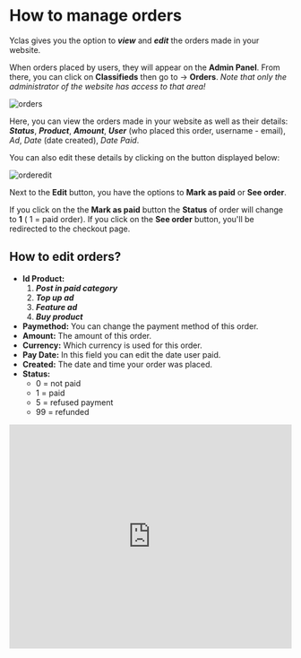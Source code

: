 # How to manage orders

Yclas gives you the option to  **_view_**  and  **_edit_**  the orders made in your website.

When orders placed by users, they will appear on  the **Admin Panel**. From there, you can click on **Classifieds**  then go to ->  **Orders**.  _Note that only the administrator of the website has access to that area!_

![orders](https://raw.githubusercontent.com/yclas/guides/master/images/orders.jpg)



Here, you can view the orders made in your website as well as their details:  **_Status_**, **_Product_**,  **_Amount_**,  **_User_**  (who placed this order, username - email),  _Ad_,  _Date_  (date created),  _Date Paid_.

You can also edit these details by clicking on the button displayed below:

![orderedit](https://raw.githubusercontent.com/yclas/guides/master/images/order%20edit1.jpg)

Next to the **Edit** button, you have the options to **Mark as paid** or **See order**. 

If you click on the the **Mark as paid** button the **Status** of order will change to **1** ( 1 = paid order). 
If you click on the **See order** button, you'll be redirected to the checkout page.


## How to edit orders?

-   **Id Product:**
    1.  **_Post in paid category_**
    2.  **_Top up ad_**
    3.  **_Feature ad_**
    4.  **_Buy product_**
-   **Paymethod:**  You can change the payment method of this order.
-   **Amount:**  The amount of this order.
-   **Currency:**  Which currency is used for this order.
-   **Pay Date:**  In this field you can edit the date user paid.
-   **Created:** The date and time your order was placed.
-   **Status:**
    -   0 = not paid
    -   1 = paid
    -   5 = refused payment
    -   99 = refunded


<iframe width="100%" height="400px" src="https://www.youtube.com/embed/DLloz_nOV6U" title="Yclas video" frameborder="0" allow="accelerometer; autoplay; clipboard-write; encrypted-media; gyroscope; picture-in-picture" allowfullscreen></iframe>
 
